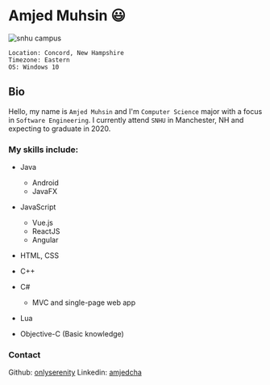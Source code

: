 # Amjed Muhsin :smiley:

![snhu campus](https://www.insidehighered.com/sites/default/server_files/styles/large-copy/public/media/snhu-online-degree-cost-768x509.jpg?itok=59O59oBU)

```
Location: Concord, New Hampshire
Timezone: Eastern
OS: Windows 10
```

## Bio

Hello, my name is `Amjed Muhsin` and I'm `Computer Science` major with a focus in `Software Engineering`. I currently attend `SNHU` in Manchester, NH and expecting to graduate in 2020. 

### My skills include:

* Java
  * Android
  * JavaFX
  
* JavaScript
  * Vue.js
  * ReactJS
  * Angular
  
* HTML, CSS

* C++

* C#
  * MVC and single-page web app
* Lua

* Objective-C (Basic knowledge)

### Contact

Github: [onlyserenity](https://github.com/onlyserenity)
Linkedin: [amjedcha](https://www.linkedin.com/in/amjedcha/)
